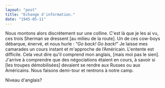 ```yaml
---
layout: "post"
title: "Echange d'information."
date: "1945-05-11"
---
```


Nous montons alors discrètement sur une colline. C'est là que je les ai vu, ces trois Sherman se dressent [au milieu de la route]. Un de ces cow-boys débarque, énervé, et nous hurle : “<em>Go back! Go back!</em>” Je laisse mes camarades un cours instant et m'approche de l’Américain. L'entente est difficile. Cela veut dire qu'il comprend mon anglais, [mais moi pas le sien]. J'arrive à comprendre que des négociations étaient en cours, à savoir si [les troupes démobilisées] devaient se rendre aux Russes ou aux Américains. Nous faisons demi-tour et rentrons à notre camp. 


<div class="histoire"></div>

<div class="commentaire">Niveau d'anglais?</div>